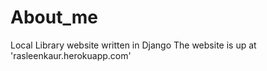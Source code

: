 # About_me
Local Library website written in Django
The website is up at 'rasleenkaur.herokuapp.com'

